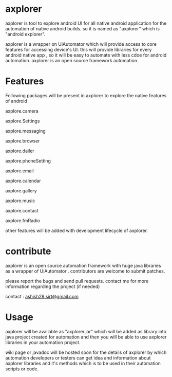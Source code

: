 axplorer
========

axplorer is tool to explore android UI for all native android application for the automation of native android builds.
so it is named as "axplorer" which is "android explorer".

axplorer is a wrapper on UiAutomator which will provide access to core features for  accessing device's UI.
this will provide libraries for every android native app , so it will be easy to automate with less cdoe for android  automation. axplorer is an open source framework automation.


Features
========

Following packages will be present in axplorer to explore the native features of android

axplore.camera

axplore.Settings

axplore.messaging

axplore.browser

axplore.dailer

axplore.phoneSetting

axplore.email

axplore.calendar

axplore.gallery

axplore.music

axplore.contact

axplore.fmRadio

other features will be added with development lifecycle of axplorer.

contribute
========

axplorer is an open source automation framework with huge java libraries as a wrapper 
of UiAutomator . contributors are welcome to submit patches.

please report the bugs and send pull requests.
contact me for more information regarding the project (if needed)

contact  : ashish28.sirt@gmail.com

Usage
========

axplorer will be available as "axplorer.jar" which will be added as library into java project created for automation
and then you will be able to use axplorer libraries in your automation project.

wiki page or javadoc will be hosted soon for the details of axplorer by which automation developers or testers can get
idea and information about axplorer libraries and it's methods which is to be used in their automation scripts or code.
